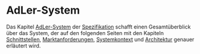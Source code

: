 # AdLer-System


Das Kapitel [AdLer-System](AdLer-System-GE.md) der
[Spezifikation](Spezifikation-GE.md) schafft einen
Gesamtüberblick über das System, 
der auf den folgenden Seiten mit den Kapiteln
[Schnittstellen](Schnittstellen.md),
[Marktanforderungen](Marktanforderungen.md),
[Systemkontext](Systemkontext.md) und
[Architektur](Architektur.md)
genauer erläutert wird.




